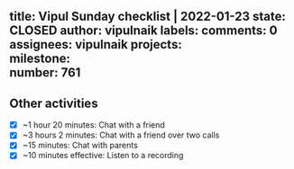 title:	Vipul Sunday checklist | 2022-01-23
state:	CLOSED
author:	vipulnaik
labels:	
comments:	0
assignees:	vipulnaik
projects:	
milestone:	
number:	761
--
## Other activities

- [x] ~1 hour 20 minutes: Chat with a friend
- [x] ~3 hours 2 minutes: Chat with a friend over two calls
- [x] ~15 minutes: Chat with parents 
- [x] ~10 minutes effective: Listen to a recording 
